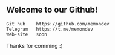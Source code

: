 ## Welcome to our Github!
```
Git hub    https://github.com/memondev
Telegram   https://t.me/memondev
Web-site   soon
```

Thanks for comming :)
